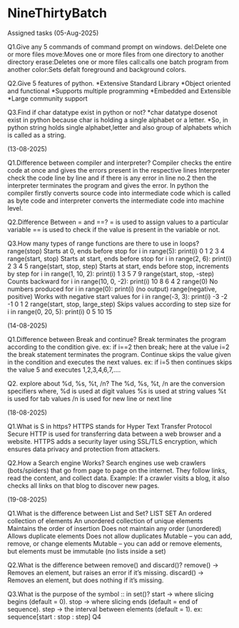 # NineThirtyBatch
Assigned tasks (05-Aug-2025)

Q1.Give any 5 commands of command prompt on windows.
del:Delete one or more files
move:Moves one or more files from one directory to another directory
erase:Deletes one or more files
call:calls one batch program from another
color:Sets defalt foreground and background colors.

Q2.Give 5 features of python.
*Extensive Standard Library
*Object oriented and functional
*Supports multiple programming 
*Embedded and Extensible
*Large community support

Q3.Find if char datatype exist in python or not?
*char datatype dosenot exist in python because char is holding a single alphabet or a letter.
*So, in python string holds single alphabet,letter and also group of alphabets which is called as a string.

(13-08-2025)

Q1.Difference between compiler and interpreter?
   Compiler checks the entire code at once and gives the errors present in the respective lines 
   Interpreter check the code line by line and if there is any error in line no.2 then the interpreter terminates the program and gives the error.
   In python the compiler firstly converts source code into intermediate code which is called as byte code and interpreter converts the intermediate code into machine level.
   
Q2.Difference Between = and ==?
   = is used to assign values to a particular variable
   == is used to check if the  value is present in the variable or not.

   
Q3.How many types of range functions are there to use in loops?
   range(stop)	Starts at 0, ends before stop	for i in range(5): print(i)	0 1 2 3 4
   range(start, stop)	Starts at start, ends before stop	for i in range(2, 6): print(i)	2 3 4 5
   range(start, stop, step)	Starts at start, ends before stop, increments by step	for i in range(1, 10, 2): print(i)	1 3 5 7 9
   range(start, stop, -step)	Counts backward	for i in range(10, 0, -2): print(i)	10 8 6 4 2
   range(0)	No numbers produced	for i in range(0): print(i)	(no output)
   range(negative, positive)	Works with negative start values	for i in range(-3, 3): print(i)	-3 -2 -1 0 1 2
   range(start, stop, large_step)	Skips values according to step size	for i in range(0, 20, 5): print(i)	0 5 10 15

(14-08-2025)

Q1.Difference between Break and continue?
   Break terminates the program according to the condition give. ex: if i==2 then break; here at the value i=2 the break statement terminates the program.
   Continue skips the value given in the condition and executes the next values. ex: if i=5 then continues skips the value 5 and executes 1,2,3,4,6,7,....
   
Q2. explore about %d, %s, %t, /n?
   The %d, %s, %t, /n are the conversion specifiers where,
   %d is used at digit values
   %s is used at string values
   %t is used for tab values
   /n is used for new line or next line

   (18-08-2025)

Q1.What is S in https?
   HTTPS stands for Hyper Text Transfer Protocol Secure 
   HTTP is used for transferring data between a web browser and a website.
   HTTPS adds a security layer using SSL/TLS encryption, which ensures data privacy and protection from attackers.

Q2.How a Search engine Works?
   Search engines use web crawlers (bots/spiders) that go from page to page on the internet.
   They follow links, read the content, and collect data.
   Example: If a crawler visits a blog, it also checks all links on that blog to discover new pages.

(19-08-2025)

Q1.What is the difference between List and Set?
   LIST                                                                                SET
   An ordered collection of elements                                                   An unordered collection of unique elements
   Maintains the order of insertion                                                    Does not maintain any order (unordered)
   Allows duplicate elements                                                           Does not allow duplicates
   Mutable – you can add, remove, or change elements                                   Mutable – you can add or remove elements, but elements must be immutable (no lists inside a set)

Q2.What is the difference between remove() and discard()?
   remove() → Removes an element, but raises an error if it’s missing.
   discard() → Removes an element, but does nothing if it’s missing.

Q3.What is the purpose of the symbol :: in set()?
   start → where slicing begins (default = 0).
   stop → where slicing ends (default = end of sequence).
   step → the interval between elements (default = 1). ex: sequence[start : stop : step]
Q4

